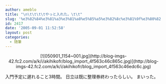 ```yaml
---
author: ameblo
title: "\n\t\t\t\tやっと入れた。\t\t"
slug: '%e3%82%84%e3%81%a3%e3%81%a8%e5%85%a5%e3%82%8c%e3%81%9f%e3%80%82'
id: 2417
date: '2005-09-01 11:52:58'
layout: post
categories:
  - 随筆
---
```


<div align="center">[![050901_1154~001.jpg](http://blog-imgs-42.fc2.com/a/k/i/akihikofr/blog_import_4f563c46c865c.jpg)](http://blog-imgs-42.fc2.com/a/k/i/akihikofr/blog_import_4f563c46edc6c.jpg)</div>

入門予定に遅れること3時間。 日立は既に整理券終わったらしい。 まいった。